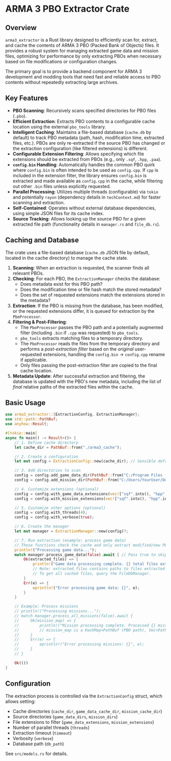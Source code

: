 # ARMA 3 PBO Extractor Crate

## Overview

`arma3_extractor` is a Rust library designed to efficiently scan for, extract, and cache the contents of ARMA 3 PBO (Packed Bank of Objects) files. It provides a robust system for managing extracted game data and mission files, optimizing for performance by only extracting PBOs when necessary based on file modifications or configuration changes.

The primary goal is to provide a backend component for ARMA 3 development and modding tools that need fast and reliable access to PBO contents without repeatedly extracting large archives.

## Key Features

*   **PBO Scanning**: Recursively scans specified directories for PBO files (`.pbo`).
*   **Efficient Extraction**: Extracts PBO contents to a configurable cache location using the external `pbo_tools` library.
*   **Intelligent Caching**: Maintains a file-based database (`cache.db` by default) to track PBO metadata (path, hash, modification time, extracted files, etc.). PBOs are only re-extracted if the source PBO has changed or the extraction configuration (like filtered extensions) is different.
*   **Configurable Extension Filtering**: Allows specifying which file extensions should be extracted from PBOs (e.g., only `.sqf`, `.hpp`, `.paa`).
*   **`config.bin` Handling**: Automatically handles the common PBO quirk where `config.bin` is often intended to be used as `config.cpp`. If `cpp` is included in the extension filter, the library ensures `config.bin` is extracted and made available as `config.cpp` in the cache, while filtering out other `.bin` files unless explicitly requested.
*   **Parallel Processing**: Utilizes multiple threads (configurable) via `tokio` and potentially `rayon` (dependency details in `techContext.md`) for faster scanning and extraction.
*   **Self-Contained**: Operates without external database dependencies, using simple JSON files for its cache index.
*   **Source Tracking**: Allows looking up the source PBO for a given extracted file path (functionality details in `manager.rs` and `file_db.rs`).

## Caching and Database

The crate uses a file-based database (`cache.db` JSON file by default, located in the cache directory) to manage the cache state.

1.  **Scanning**: When an extraction is requested, the scanner finds all relevant PBOs.
2.  **Checking**: For each PBO, the `ExtractionManager` checks the database:
    *   Does metadata exist for this PBO path?
    *   Does the modification time or file hash match the stored metadata?
    *   Does the set of requested extensions match the extensions stored in the metadata?
3.  **Extraction**: If the PBO is missing from the database, has been modified, or the requested extensions differ, it is queued for extraction by the `PboProcessor`.
4.  **Filtering & Post-Filtering**:
    *   The `PboProcessor` passes the PBO path and a potentially augmented filter (including `.bin` if `.cpp` was requested) to `pbo_tools`.
    *   `pbo_tools` extracts matching files to a temporary directory.
    *   The `PboProcessor` reads the files from the temporary directory and performs a *post-extraction filter* based on the *original* user-requested extensions, handling the `config.bin` -> `config.cpp` rename if applicable.
    *   Only files passing the post-extraction filter are copied to the final cache location.
5.  **Metadata Update**: After successful extraction and filtering, the database is updated with the PBO's new metadata, including the list of *final* relative paths of the extracted files within the cache.

## Basic Usage

```rust
use arma3_extractor::{ExtractionConfig, ExtractionManager};
use std::path::PathBuf;
use anyhow::Result;

#[tokio::main]
async fn main() -> Result<()> {
    // 1. Define cache directory
    let cache_dir = PathBuf::from("./arma3_cache");

    // 2. Create a configuration
    let mut config = ExtractionConfig::new(cache_dir); // Sensible defaults

    // 3. Add directories to scan
    config = config.add_game_data_dir(PathBuf::from("C:/Program Files (x86)/Steam/steamapps/common/Arma 3/addons"));
    config = config.add_mission_dir(PathBuf::from("C:/Users/YourUser/Documents/Arma 3 - Other Profiles/YourProfile/missions"));

    // 4. Customize extensions (optional)
    config = config.with_game_data_extensions(vec!["sqf".into(), "hpp".into(), "cpp".into(), "paa".into()]);
    config = config.with_mission_extensions(vec!["sqf".into(), "hpp".into(), "cpp".into(), "sqm".into(), "ext".into()]);

    // 5. Customize other options (optional)
    config = config.with_threads(4);
    config = config.with_verbose(true);

    // 6. Create the manager
    let mut manager = ExtractionManager::new(config)?;

    // 7. Run extraction (example: process game data)
    // These functions check the cache and only extract modified/new PBOs
    println!("Processing game data...");
    match manager.process_game_data(false).await { // Pass true to skip extraction, only scan
        Ok(extracted_files) => {
            println!("Game data processing complete. {} total files extracted/cached.", extracted_files.len());
            // Note: extracted_files contains paths to files extracted in THIS run.
            // To get all cached files, query the FileDbManager.
        }
        Err(e) => {
            eprintln!("Error processing game data: {}", e);
        }
    }

    // Example: Process missions
    // println!("Processing missions...");
    // match manager.process_all_missions(false).await {
    //     Ok(mission_map) => {
    //         println!("Mission processing complete. Processed {} missions.", mission_map.len());
    //         // mission_map is a HashMap<PathBuf (PBO path), Vec<PathBuf (cached file paths)>>
    //     }
    //     Err(e) => {
    //         eprintln!("Error processing missions: {}", e);
    //     }
    // }

    Ok(())
}
```

## Configuration

The extraction process is controlled via the `ExtractionConfig` struct, which allows setting:

*   Cache directories (`cache_dir`, `game_data_cache_dir`, `mission_cache_dir`)
*   Source directories (`game_data_dirs`, `mission_dirs`)
*   File extensions to filter (`game_data_extensions`, `mission_extensions`)
*   Number of parallel threads (`threads`)
*   Extraction timeout (`timeout`)
*   Verbosity (`verbose`)
*   Database path (`db_path`)

See `src/models.rs` for details. 
